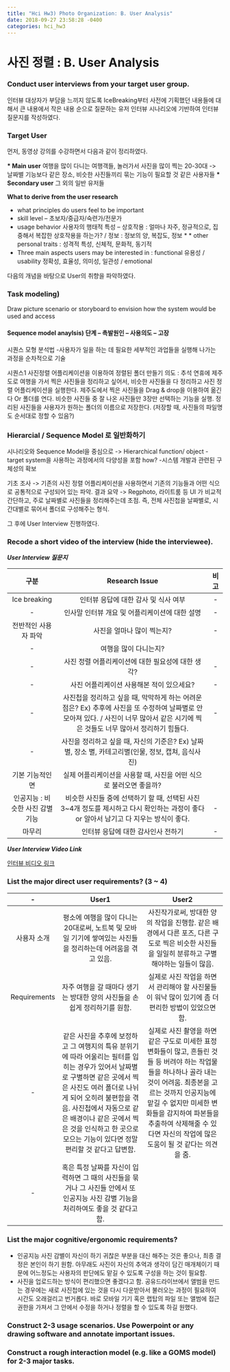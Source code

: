 ```yaml
---
title: "Hci Hw3) Photo Organization: B. User Analysis"
date: 2018-09-27 23:58:28 -0400
categories: hci_hw3
---
```


# 사진 정렬 : B. User Analysis

### Conduct user interviews from your target user group.
인터뷰 대상자가 부담을 느끼지 않도록 IceBreaking부터 사전에 기획했던 내용들에 대해서 큰 내용에서 작은 내용 순으로 질문하는 유저 인터뷰 시나리오에 기반하여 인터뷰 질문지를 작성하였다.

### Target User
먼저, 동영상 강의를 수강하면서 다음과 같이 정리하였다.

__* Main user__
여행을 많이 다니는 여행객들, 놀러가서 사진을 많이 찍는 20-30대 -> 날짜별 기능보다 같은 장소, 비슷한 사진들끼리 묶는 기능이 필요할 것 같은 사용자들
__* Secondary user__
그 외의 일반 유저들

__What to derive from the user research__
* what principles do users feel to be important
* skill level – 초보자/중급자/숙련가/전문가 
* usage behavior 사용자의 행태적 특성 – 상호작용 : 얼마나 자주, 정규적으로, 집중해서 복잡한 상호작용을 하는가? / 정보 : 정보의 양, 복잡도, 정보 * * other personal traits : 성격적 특성, 신체적, 문화적, 동기적
* Three main aspects users may be interested in : functional 유용성 / usability 정확성, 효율성, 의미성, 일관성 / emotional

다음의 개념을 바탕으로 User의 취향을 파악하였다.

### Task modeling)
Draw picture scenario or storyboard to envision how the system would be used and access
#### Sequence model anaylsis) 단계 – 촉발원인 – 사용의도 – 고장
시퀀스 모형 분석법
-사용자가 일을 하는 데 필요한 세부적인 과업들을 실행해 나가는 과정을 순차적으로 기술

시퀀스1
사진정렬 어플리케이션을 이용하여 정렬된 폴더 만들기
의도 : 추석 연휴에 제주도로 여행을 가서 찍은 사진들을 정리하고 싶어서, 비슷한 사진들을 다 정리하고 
사진 정렬 어플리케이션을 실행한다.
제주도에서 찍은 사진들을 Drag & drop을 이용하여 옮긴다 
Or
폴더를 연다. 
비슷한 사진들 중 잘 나온 사진들만 3장만 선택하는 기능을 실행. 
정리된 사진들을 사용자가 원하는 폴더의 이름으로 저장한다.
(저장할 때, 사진들의 파일명도 순서대로 정할 수 있음?)

### Hierarcial / Sequence Model 로 일반화하기
시나리오와 Sequence Model을 중심으로 -> Hierarchical function/ object
-target system을 사용하는 과정에서의 다양성을 포함 how? 
-시스템 개발과 관련된 구체성의 확보

기초 조사 -> 기존의 사진 정렬 어플리케이션을 사용하면서 기존의 기능들과 어떤 식으로 공통적으로 구성되어 있는 파악. 
결과 요약 ->
Regphoto, 라이트룸 등 
UI 가 비교적 간단하고, 주로 날짜별로 사진들을 정리해주는데 초점.
즉, 전체 사진첩을 날짜별로, 시간대별로 묶어서 폴더로 구성해주는 형식.

그 후에 
User Interview 진행하였다.

### Recode a short video of the interview (hide the interviewee). 
***User Interview 질문지***

| 구분 | Research Issue | 비고 |
| :-------: | :----------------------------------------------------: | :----------------------------: |
| Ice breaking | 인터뷰 응답에 대한 감사 및 식사 여부 | - |
| - | 인사말 인터뷰 개요 및 어플리케이션에 대한 설명 | - |
|전반적인 사용자 파악 | 사진을 얼마나 많이 찍는지? | -  |
| - | 여행을 많이 다니는지? |  |
| - | 사진 정렬 어플리케이션에 대한 필요성에 대한 생각? | - |
| - | 사진 어플리케이션 사용해본 적이 있으세요? | -  |
| -  | 사진첩을 정리하고 싶을 때, 막막하게 하는 어려운 점은? Ex) 추후에 사진을 또 수정하여 날짜별로 안 모아져 있다. / 사진이 너무 많아서 같은 시기에 찍은 것들도 너무 많아서 정리하기 힘들다. | - |
|  - | 사진을 정리하고 싶을 때, 자신의 기준은? Ex) 날짜 별, 장소 별, 카테고리별(인물, 정보, 캡쳐, 음식사진) |  |
|기본 기능적인 면| 실제 어플리케이션을 사용할 때, 사진을 어떤 식으로 불러오면 좋을까?  |  |
| 인공지능 : 비슷한 사진 감별 기능 | 비슷한 사진들 중에 선택하기 할 때, 선택된 사진 3~4개 정도를 제시하고 다시 확인하는 과정이 좋다 or 알아서 남기고 다 지우는 방식이 좋다. |-  |
| 마무리 | 인터뷰 응답에 대한 감사인사 전하기  | - |

***User Interview Video Link***

[인터뷰 비디오 링크](https://drive.google.com/open?id=17Mwd_868ZNr-bm2PkNLPNDUu23JdY8C4 "인터뷰 비디오 링크")


### List the major direct user requirements? (3 ~ 4) 

| - | User1 | User2 |
| :-----: | :---------: | :-------: |
| 사용자 소개 | 평소에 여행을 많이 다니는 20대로써, 노트북 및 모바일 기기에 쌓여있는 사진들을 정리하는데 어려움을 겪고 있음.  | 사진작가로써, 방대한 양의 작업을 진행함. 같은 배경에서 다른 포즈, 다른 구도로 찍은 비슷한 사진들을 일일히 분류하고 구별해야하는 일들이 많음.  |
|  Requirements | 자주 여행을 갈 때마다 생기는 방대한 양의 사진들을 손쉽게 정리하기를 원함. |  실제로 사진 작업을 하면서 관리해야 할 사진물들이 워낙 많이 있기에 좀 더 편리한 방법이 있었으면 함.|
| -  |  같은 사진을 추후에 보정하고 그 여행지의 특유 분위기에 따라 어울리는 필터를 입히는 경우가 있어서 날짜별로 구별하면 같은 곳에서 찍은 사진도 여러 폴더로 나뉘게 되어 오히려 불편함을 겪음. 사진첩에서 자동으로 같은 배경이나 같은 곳에서 찍은 것을 인식하고 한 곳으로 모으는 기능이 있다면 정말 편리할 것 같다고 답변함. | 실제로 사진 촬영을 하면 같은 구도로 미세한 표정 변화들이 많고, 흔들린 것들 등 버려야 하는 작업물들을 하나하나 골라 내는 것이 어려움. 최종본을 고르는 것까지 인공지능에 맡길 수 없지만 미세한 변화들을 감지하여 파본들을 추출하여 삭제해줄 수 있다면 자신의 작업에 많은 도움이 될 것 같다는 의견을 줌. |
| - | 혹은 특정 날짜를 자신이 입력하면 그 때의 사진들을 묶거나 그 사진들 안에서 또 인공지능 사진 감별 기능을 처리하여도 좋을 것 같다고 함. |   |

### List the major cognitive/ergonomic requirements?

* 인공지능 사진 감별이 자신이 하기 귀찮은 부분을 대신 해주는 것은 좋으나, 최종 결정은 본인이 하기 원함. 아무래도 사진이 자신의 추억과 생각이 담긴 매개체이기 때문에 어느정도는 사용자의 판단에도 맡길 수 있도록 구성을 하는 것이 필요함. 
* 사진을 업로드하는 방식이 편리했으면 좋겠다고 함. 공유드라이브에서 앨범을 만드는 경우에는 새로 사진첩에 있는 것을 다시 다운받아서 불러오는 과정이 필요하여 시간도 오래걸리고 번거롭다. 바로 모바일 기기 혹은 랩탑의 파일 또는 앨범에 접근 권한을 가져서 그 안에서 수정을 하거나 정렬을 할 수 있도록 하길 원했다. 

### Construct 2-3 usage scenarios. Use Powerpoint or any drawing software and annotate important issues. 


### Construct a rough interaction model (e.g. like a GOMS model) for 2-3 major tasks.  
